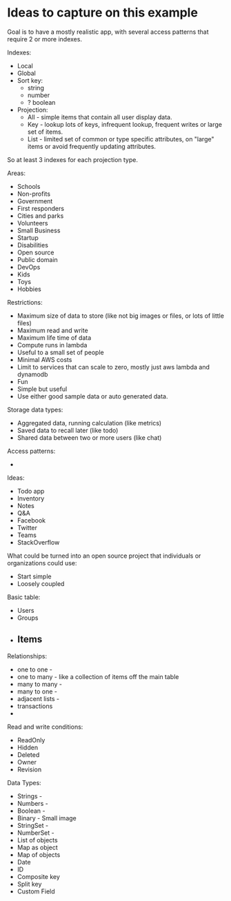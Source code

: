 # Ideas to capture on this example

Goal is to have a mostly realistic app, with several access patterns that require 2 or more indexes.

Indexes:

- Local
- Global
- Sort key:
  - string
  - number
  - ? boolean
- Projection:
  - All - simple items that contain all user display data.
  - Key - lookup lots of keys, infrequent lookup, frequent writes or large set of items.
  - List - limited set of common or type specific attributes, on "large" items or avoid frequently updating attributes.

So at least 3 indexes for each projection type.

Areas:

- Schools
- Non-profits
- Government
- First responders
- Cities and parks
- Volunteers
- Small Business
- Startup
- Disabilities
- Open source
- Public domain
- DevOps
- Kids
- Toys
- Hobbies

Restrictions:

- Maximum size of data to store (like not big images or files, or lots of little files)
- Maximum read and write
- Maximum life time of data
- Compute runs in lambda
- Useful to a small set of people
- Minimal AWS costs
- Limit to services that can scale to zero, mostly just aws lambda and dynamodb
- Fun
- Simple but useful
- Use either good sample data or auto generated data.

Storage data types:

- Aggregated data, running calculation (like metrics)
- Saved data to recall later (like todo)
- Shared data between two or more users (like chat)

Access patterns:

-

Ideas:

- Todo app
- Inventory
- Notes
- Q&A
- Facebook
- Twitter
- Teams
- StackOverflow

What could be turned into an open source project that individuals or organizations could use:

- Start simple
- Loosely coupled

Basic table:

- Users
- Groups
- ## Items

Relationships:

- one to one -
- one to many - like a collection of items off the main table
- many to many -
- many to one -
- adjacent lists -
- transactions
-

Read and write conditions:

- ReadOnly
- Hidden
- Deleted
- Owner
- Revision

Data Types:

- Strings -
- Numbers -
- Boolean -
- Binary - Small image
- StringSet -
- NumberSet -
- List of objects
- Map as object
- Map of objects
- Date
- ID
- Composite key
- Split key
- Custom Field
